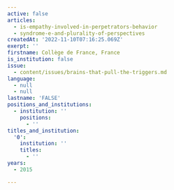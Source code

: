```yaml
---
active: false
articles:
  - is-empathy-involved-in-perpetrators-behavior
  - syndrome-e-and-plurality-of-perspectives
createdAt: '2022-11-10T07:16:25.069Z'
exerpt: ''
firstname: Collège de France, France
is_institution: false
issue:
  - content/issues/brains-that-pull-the-triggers.md
language:
  - null
  - null
lastname: 'FALSE'
positions_and_institutions:
  - institution: ''
    positions:
      - ''
titles_and_institution:
  '0':
    institution: ''
    titles:
      - ''
years:
  - 2015

---
```

